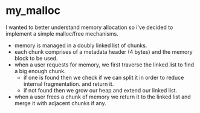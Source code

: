 # my_malloc
I wanted to better understand memory allocation so i've decided to implement a simple 
malloc/free mechanisms.

- memory is managed in a doubly linked list of chunks.
- each chunk comprises of a metadata header (4 bytes) and the memory block to be used.
- when a user requests for memory, we first traverse the linked list to find a big enough chunk.
   - if one is found then we check if we can split it in order to reduce internal fragmentation. and return it.
   - if not found then we grow our heap and extend our linked list.
- when a user frees a chunk of memory we return it to the linked list and merge it with adjacent chunks if any.
